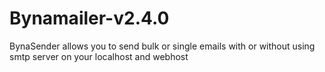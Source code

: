 # Bynamailer-v2.4.0

BynaSender allows you to send bulk or single emails with or without using smtp server on your localhost and webhost
